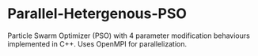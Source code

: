 # Parallel-Hetergenous-PSO
Particle Swarm Optimizer (PSO) with 4 parameter modification behaviours implemented in C++. Uses OpenMPI for parallelization.

